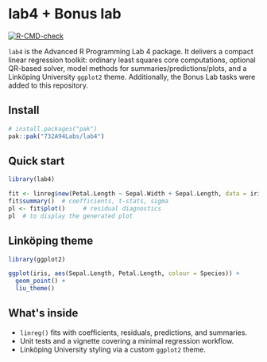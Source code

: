# lab4 + Bonus lab

<!-- badges: start -->
[![R-CMD-check](https://github.com/732A94Labs/lab4/actions/workflows/R-CMD-check.yaml/badge.svg)](https://github.com/732A94Labs/lab4/actions/workflows/R-CMD-check.yaml)
<!-- badges: end -->

`lab4` is the Advanced R Programming Lab 4 package. It delivers a compact linear regression toolkit: ordinary least squares core computations, optional QR-based solver, model methods for summaries/predictions/plots, and a Linköping University `ggplot2` theme. Additionally, the Bonus Lab tasks were added to this repository.

## Install

```r
# install.packages("pak")
pak::pak("732A94Labs/lab4")
```

## Quick start

```r
library(lab4)

fit <- linreg$new(Petal.Length ~ Sepal.Width + Sepal.Length, data = iris)
fit$summary()  # coefficients, t-stats, sigma
pl <- fit$plot()     # residual diagnostics
pl  # to display the generated plot
```

## Linköping theme

```r
library(ggplot2)

ggplot(iris, aes(Sepal.Length, Petal.Length, colour = Species)) +
  geom_point() +
  liu_theme()
```

## What's inside

- `linreg()` fits with coefficients, residuals, predictions, and summaries.
- Unit tests and a vignette covering a minimal regression workflow.
- Linköping University styling via a custom `ggplot2` theme.
